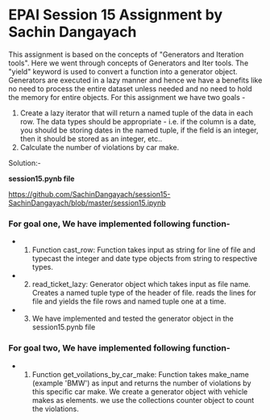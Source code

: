 # EPAI Session 15 Assignment by Sachin Dangayach

This assignment is based on the concepts of "Generators and Iteration tools". Here we went through concepts of Generators and Iter tools. The "yield" keyword is used to convert a function into a generator object. Generators are executed in a lazy manner and hence we have a benefits like no need to process the entire dataset unless needed and no need to hold the memory for entire objects. For this assignment we have two goals -
1. Create a lazy iterator that will return a named tuple of the data in each row. The data types should be appropriate - i.e. if the column is a date, you should be storing dates in the named tuple, if the field is an integer, then it should be stored as an integer, etc..
2. Calculate the number of violations by car make.

Solution:-

**session15.pynb file**

https://github.com/SachinDangayach/session15-SachinDangayach/blob/master/session15.ipynb


### For goal one, We have implemented following function-
  - 1. Function cast_row: Function takes input as string for line of file and typecast the integer and date type objects from string to respective types.
  - 2. read_ticket_lazy: Generator object which takes input as file name. Creates a named tuple type of the header of file. reads the lines for file and yields the file rows and named tuple one at a time.
  - 3. We have implemented and tested the generator object in the session15.pynb file

### For goal two, We have implemented following function-
  - 1. Function get_voilations_by_car_make: Function takes make_name (example 'BMW') as input and returns the number of violations by this specific car make. We create a generator object with vehicle makes as elements. we use the collections counter object to count the violations.
